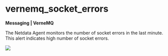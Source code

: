 # vernemq_socket_errors

**Messaging | VerneMQ**

The Netdata Agent monitors the number of socket errors in the last minute. This alert indicates high number of 
socket errors.

![](https://drive.google.com/uc?export=view&id=1elXR92OQn3sWVGXUCjpGi-NwcLNYE24g)
